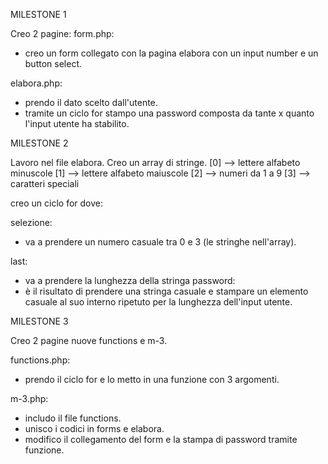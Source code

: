 MILESTONE 1

Creo 2 pagine:
form.php:
- creo un form collegato con la pagina elabora con un input number e un button select.

elabora.php:
- prendo il dato scelto dall'utente.
- tramite un ciclo for stampo una password composta da tante x quanto l'input utente ha stabilito.



MILESTONE 2

Lavoro nel file elabora.
Creo un array di stringe.
[0] --> lettere alfabeto minuscole
[1] --> lettere alfabeto maiuscole
[2] --> numeri da 1 a 9
[3] --> caratteri speciali

creo un ciclo for dove:

selezione:
- va a prendere un numero casuale tra 0 e 3 (le stringhe nell'array).

last:
- va a prendere la lunghezza della stringa
password:
- è il risultato di prendere una stringa casuale e stampare un elemento casuale al suo interno ripetuto per la lunghezza dell'input utente.



MILESTONE 3

Creo 2 pagine nuove functions e m-3.

functions.php:
- prendo il ciclo for e lo metto in una funzione con 3 argomenti.

m-3.php:
- includo il file functions.
- unisco i codici in forms e elabora.
- modifico il collegamento del form e la stampa di password tramite funzione.




